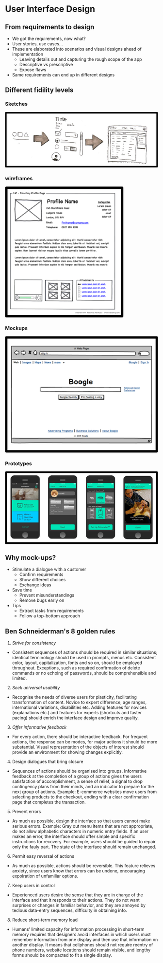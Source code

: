 <!-- Google Analytics -->
<script async src="https://www.googletagmanager.com/gtag/js?id=UA-113560131-1"></script>
<script>
  window.dataLayer = window.dataLayer || [];
  function gtag(){dataLayer.push(arguments);}
  gtag('js', new Date());
  gtag('config', 'UA-113560131-1');
</script>

# User Interface Design

## From requirements to design
* We got the requirements, now what?
* User stories, use cases...
* These are elaborated into scenarios and visual designs ahead of implementation
  * Leaving details out and capturing the rough scope of the app
  * Descriptive vs prescriptive
  * Expose flaws
* Same requirements can end up in different designs

## Different fidility levels
### Sketches
![](sketches.png)
### wireframes
![](wireframes.png)
### Mockups
![](mockups.png)
### Prototypes
![](prototypes.png)

## Why mock-ups?
* Stimulate a dialogue with a customer
  * Confirm requirements
  * Show different choices
  * Exchange ideas
* Save time
  * Prevent misunderstandings
  * Remove bugs early on
* Tips
  * Extract tasks from requirements
  * Follow a top-bottom approach

## Ben Schneiderman's 8 golden rules

1. _Strive for consistency_
  * Consistent sequences of actions should be required in similar situations; identical terminology should be used in prompts, menus etc. Consistent color, layout, capitalization, fonts and so on, should be employed throughout. Exceptions, such as required confirmation of delete commands or no echoing of passwords, should be comprehensible and limited.
2. _Seek universal usability_
  * Recognise the needs of diverse users for plasticity, facilitating transformation of content. Novice to expert difference, age ranges, international variations, disabilities etc. Adding features for novices (explanations etc.) and features for experts (shortcuts and faster pacing) should enrich the interface design and improve quality.
3. _Offer informative feedback_
  * For every action, there should be interactive feedback. For frequent actions, the response can be modes, for major actions it should be more substantial. Visual representation of the objects of interest should provide an environment for showing changes explicitly.
4. Design dialogues that bring closure
  * Sequences of actions should be organised into groups. Informative feedback at the completion of a group of actions gives the users satisfaction of accomplishment, a sense of relief, a signal to drop contingency plans from their minds, and an indicator to prepare for the next group of actions. Example: E-commerce websites move users from selecting products to the checkout, ending with a clear confirmation page that completes the transaction.
5. Prevent errors
  * As much as possible, design the interface so that users cannot make serious errors. Example: Gray out menu items that are not appropriate, do not allow alphabetic characters in numeric entry fields. If an user makes an error, the interface should offer simple and specific instructions for recovery. For example, users should be guided to repair only the fauly part. The state of the interface should remain unchanged.
6. Permit easy reversal of actions
  * As much as possible, actions should be reversible. This feature relieves anxiety, since users know that errors can be undone, encouraging expolration of unfamiliar options.
7. Keep users in control
  * Experienced users desire the sense that they are in charge of the interface and that it responds to their actions. They do not want surprises or changes in familiar behavior, and they are annoyed by tedious data-entry sequences, difficulty in obtaining info.
8. Reduce short-term memory load
  * Humans' limited capacity for information processing in short-term memory requires that designers avoid interfaces in which users must remember information from one display and then use that information on another display. It means that cellphones should not require reentry of phone numbers, website locations should remain visible, and lengthy forms should be compacted to fit a single display.
